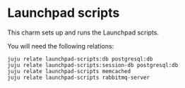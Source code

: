 # Launchpad scripts

This charm sets up and runs the Launchpad scripts.

You will need the following relations:

    juju relate launchpad-scripts:db postgresql:db
    juju relate launchpad-scripts:session-db postgresql:db
    juju relate launchpad-scripts memcached
    juju relate launchpad-scripts rabbitmq-server

